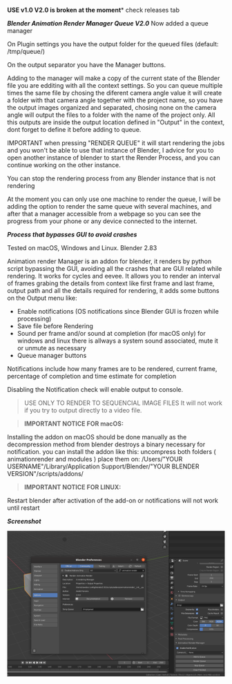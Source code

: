 **USE v1.0 V2.0 is broken at the moment*** check releases tab


***Blender Animation Render Manager Queue V2.0***
Now added a queue manager

On Plugin settings you have the output folder for the queued files (default: /tmp/queue/)

On the output separator you have the Manager buttons.

Adding to the manager will make a copy of the current state of the Blender file you are edditing with all the context settings.
So you can queue multiple times the same file by chosing the diferent camera angle value it will create a folder with that camera angle together with the project name, so you have the output images organized and separated, chosing none on the camera angle will output the files to a folder with the name of the project only. All this outputs are inside the output location defined in "Output" in the context, dont forget to define it before adding to queue.

IMPORTANT
when pressing "RENDER QUEUE" it will start rendering the jobs and you won't be able to use that instance of Blender,
I advice for you to open another instance of blender to start the Render Process, and you can continue working on the other instance.

You can stop the rendering process from any Blender instance that is not rendering

At the moment you can only use one machine to render the queue, I will be adding the option to render the same queue with several machines, and after that a manager accessible from a webpage so you can see the progress from your phone or any device connected to the internet.

***Process that bypasses GUI to avoid crashes***

Tested on macOS, Windows and Linux. Blender 2.83

Animation render Manager is an addon for blender, it renders by python script bypassing the GUI, avoiding all the crashes that are GUI related while rendering. It works for cycles and eevee. It allows you to render an interval of frames grabing the details from context like first frame and last frame, output path and all the details required for rendering, it adds some buttons on the Output menu like:
- Enable notifications (OS notifications since Blender GUI is frozen while processing)
- Save file before Rendering
- Sound per frame and/or sound at completion (for macOS only) for windows and linux there is allways a system sound associated, mute it or unmute as necessary
- Queue manager buttons

Notifications include how many frames are to be rendered, current frame, percentage of completion and time estimate for completion

Disabling the Notification check will enable output to console.

>USE ONLY TO RENDER TO SEQUENCIAL IMAGE FILES
It will not work if you try to output directly to a video file.

>**IMPORTANT NOTICE FOR macOS:**

Installing the addon on macOS should be done manually as the decompression method from blender destroys a binary necessary for notification.
you can install the addon like this:
uncompress both folders ( animationrender and modules )
place them on:
/Users/"YOUR USERNAME"/Library/Application Support/Blender/"YOUR BLENDER VERSION"/scripts/addons/

>**IMPORTANT NOTICE FOR LINUX:**

Restart blender after activation of the add-on or notifications will not work until restart

***Screenshot***

![](https://raw.githubusercontent.com/thebadking/animationrender/master/screenshots/Animation_render_manager.png)

